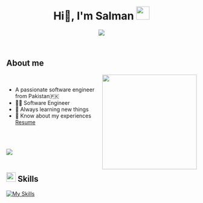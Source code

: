 <h1 align="center"><b>Hi👋, I'm Salman </b><img src="https://media.giphy.com/media/hvRJCLFzcasrR4ia7z/giphy.gif" width="35"></h1>

<p align="center">
  <a href="https://github.com/salmanahmad2"><img src="https://readme-typing-svg.herokuapp.com?font=Time+New+Roman&color=cyan&size=25&center=true&vCenter=true&width=600&height=100&lines=Golang+Developer,;Sr+Software+Engineer,;Active+Learner/Researcher,;Love+to+learn+new+stuffs..&hearts;"></a>
</p>


<br>


	
## **About me**

<picture> <img align="right" src="https://github.com/salmanahmad2/salmanahmad2.github.io/blob/main/github_about_me.gif" width = 250px></picture>

<br>

- A passionate software engineer from Pakistan🇵🇰
- 🧑‍🎓 Software Engineer
- 🌱 Always learning new things
- 📄 Know about my experiences <a href="https://github.com/salmanahmad2/salmanahmad2/raw/main/assets/Resume-Salman-Ahmad.pdf" target="blank">Resume</a>
<!-- - 🔭 I’m currently working in <a href="https://www.primetrader.com/" target="blank">PrimeTrader</a> -->
<br><br>

<img src="https://user-images.githubusercontent.com/73097560/115834477-dbab4500-a447-11eb-908a-139a6edaec5c.gif"><br><br>

## <img src="https://media2.giphy.com/media/QssGEmpkyEOhBCb7e1/giphy.gif?cid=ecf05e47a0n3gi1bfqntqmob8g9aid1oyj2wr3ds3mg700bl&rid=giphy.gif" width ="25"><b> Skills</b>
[![My Skills](https://skillicons.dev/icons?i=go,graphql,mysql,postgres,mongodb,redis,docker,aws,gcp,cpp,git,solidity,bash,ipfs,jenkins,linux,nginx,postman&perline=6)](https://skillicons.dev)

<br>
